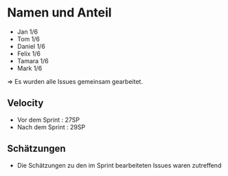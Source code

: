 # Namen und Anteil
- Jan 1/6
- Tom 1/6
- Daniel 1/6
- Felix 1/6
- Tamara 1/6
- Mark 1/6

=> Es wurden alle Issues gemeinsam gearbeitet.

## Velocity
- Vor dem Sprint  : 27SP
- Nach dem Sprint : 29SP

## Schätzungen
- Die Schätzungen zu den im Sprint bearbeiteten Issues waren zutreffend